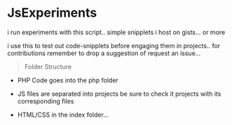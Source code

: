 # JsExperiments
i run experiments with this script.. simple snipplets i host on gists... or more

i use this to test out code-snipplets before engaging them in projects.. for contributions remember to drop a suggestion of request an issue...

> Folder Structure

- PHP Code goes into the php folder

- JS files are separated into projects be sure to check it projects with its corresponding files

- HTML/CSS in the index folder...
